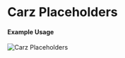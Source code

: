 Carz Placeholders
======

<script>
    insertPlaceholdersMarkup();
</script>

#### Example Usage

![Carz Placeholders](https://i.imgur.com/qOl5m4i.png "Carz Placeholders")